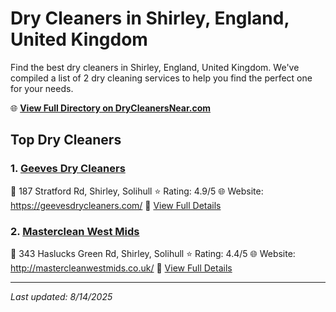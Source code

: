 # Dry Cleaners in Shirley, England, United Kingdom

Find the best dry cleaners in Shirley, England, United Kingdom. We've compiled a list of 2 dry cleaning services to help you find the perfect one for your needs.

🌐 **[View Full Directory on DryCleanersNear.com](https://drycleanersnear.com/city/United%20Kingdom/England/Shirley)**

## Top Dry Cleaners

### 1. [Geeves Dry Cleaners](https://drycleanersnear.com/dryCleaner/689165bc2c4a23913ff1119e/geeves-dry-cleaners)
📍 187 Stratford Rd, Shirley, Solihull
⭐ Rating: 4.9/5
🌐 Website: https://geevesdrycleaners.com/
🔗 [View Full Details](https://drycleanersnear.com/dryCleaner/689165bc2c4a23913ff1119e/geeves-dry-cleaners)

### 2. [Masterclean West Mids](https://drycleanersnear.com/dryCleaner/689165b62c4a23913ff11160/masterclean-west-mids)
📍 343 Haslucks Green Rd, Shirley, Solihull
⭐ Rating: 4.4/5
🌐 Website: http://mastercleanwestmids.co.uk/
🔗 [View Full Details](https://drycleanersnear.com/dryCleaner/689165b62c4a23913ff11160/masterclean-west-mids)


---

*Last updated: 8/14/2025*
